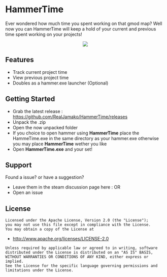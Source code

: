 # HammerTime
Ever wondered how much time you spent working on that gmod map? Well now you can HammerTime will keep a hold of your current and previous time spent working on your projects!
<p align="center">
    <image src="img/hammetime-cropped.png">
</p>

## Features
- Track current project time
- View previous project time
- Doubles as a hammer.exe launcher (Optional)

## Getting Started
- Grab the latest release : https://github.com/RealJamako/HammerTime/releases
- Unpack the .zip
- Open the now unpacked folder
- If you choice to open hammer using **HammerTime** place the HammeTime.exe in the same directory as your hammer.exe otherwise you may place **HammerTime** wether you like
- Open **HammerTime.exe** and your set!

## Support
Found a issue? or have a suggestion?
- Leave them in the steam discussion page here : 
OR
- Open an issue

## License
``` 
Licensed under the Apache License, Version 2.0 (the "License");
you may not use this file except in compliance with the License.
You may obtain a copy of the License at
```
-  http://www.apache.org/licenses/LICENSE-2.0

```
Unless required by applicable law or agreed to in writing, software
distributed under the License is distributed on an "AS IS" BASIS,
WITHOUT WARRANTIES OR CONDITIONS OF ANY KIND, either express or implied.
See the License for the specific language governing permissions and
limitations under the License.
```
